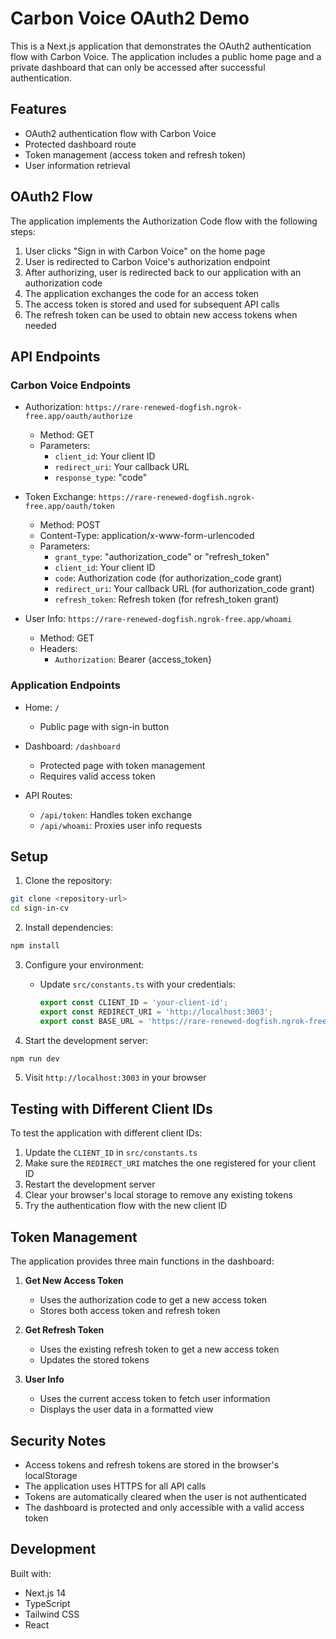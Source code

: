 # Carbon Voice OAuth2 Demo

This is a Next.js application that demonstrates the OAuth2 authentication flow with Carbon Voice. The application includes a public home page and a private dashboard that can only be accessed after successful authentication.

## Features

- OAuth2 authentication flow with Carbon Voice
- Protected dashboard route
- Token management (access token and refresh token)
- User information retrieval

## OAuth2 Flow

The application implements the Authorization Code flow with the following steps:

1. User clicks "Sign in with Carbon Voice" on the home page
2. User is redirected to Carbon Voice's authorization endpoint
3. After authorizing, user is redirected back to our application with an authorization code
4. The application exchanges the code for an access token
5. The access token is stored and used for subsequent API calls
6. The refresh token can be used to obtain new access tokens when needed

## API Endpoints

### Carbon Voice Endpoints

- Authorization: `https://rare-renewed-dogfish.ngrok-free.app/oauth/authorize`
  - Method: GET
  - Parameters:
    - `client_id`: Your client ID
    - `redirect_uri`: Your callback URL
    - `response_type`: "code"

- Token Exchange: `https://rare-renewed-dogfish.ngrok-free.app/oauth/token`
  - Method: POST
  - Content-Type: application/x-www-form-urlencoded
  - Parameters:
    - `grant_type`: "authorization_code" or "refresh_token"
    - `client_id`: Your client ID
    - `code`: Authorization code (for authorization_code grant)
    - `redirect_uri`: Your callback URL (for authorization_code grant)
    - `refresh_token`: Refresh token (for refresh_token grant)

- User Info: `https://rare-renewed-dogfish.ngrok-free.app/whoami`
  - Method: GET
  - Headers:
    - `Authorization`: Bearer {access_token}

### Application Endpoints

- Home: `/`
  - Public page with sign-in button

- Dashboard: `/dashboard`
  - Protected page with token management
  - Requires valid access token

- API Routes:
  - `/api/token`: Handles token exchange
  - `/api/whoami`: Proxies user info requests

## Setup

1. Clone the repository:
```bash
git clone <repository-url>
cd sign-in-cv
```

2. Install dependencies:
```bash
npm install
```

3. Configure your environment:
   - Update `src/constants.ts` with your credentials:
     ```typescript
     export const CLIENT_ID = 'your-client-id';
     export const REDIRECT_URI = 'http://localhost:3003';
     export const BASE_URL = 'https://rare-renewed-dogfish.ngrok-free.app';
     ```

4. Start the development server:
```bash
npm run dev
```

5. Visit `http://localhost:3003` in your browser

## Testing with Different Client IDs

To test the application with different client IDs:

1. Update the `CLIENT_ID` in `src/constants.ts`
2. Make sure the `REDIRECT_URI` matches the one registered for your client ID
3. Restart the development server
4. Clear your browser's local storage to remove any existing tokens
5. Try the authentication flow with the new client ID

## Token Management

The application provides three main functions in the dashboard:

1. **Get New Access Token**
   - Uses the authorization code to get a new access token
   - Stores both access token and refresh token

2. **Get Refresh Token**
   - Uses the existing refresh token to get a new access token
   - Updates the stored tokens

3. **User Info**
   - Uses the current access token to fetch user information
   - Displays the user data in a formatted view

## Security Notes

- Access tokens and refresh tokens are stored in the browser's localStorage
- The application uses HTTPS for all API calls
- Tokens are automatically cleared when the user is not authenticated
- The dashboard is protected and only accessible with a valid access token

## Development

Built with:
- Next.js 14
- TypeScript
- Tailwind CSS
- React